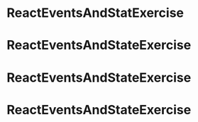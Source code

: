 # ReactEventsAndStatExercise
# ReactEventsAndStateExercise
# ReactEventsAndStateExercise
# ReactEventsAndStateExercise
